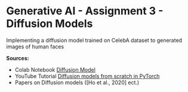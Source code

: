 # Generative AI - Assignment 3 - Diffusion Models

Implementing a diffusion model trained on CelebA dataset to generated images of human faces

**Sources:**
- Colab Notebook [Diffusion Model](https://colab.research.google.com/drive/1sjy9odlSSy0RBVgMTgP7s99NXsqglsUL?usp=sharing#scrollTo=k13hj2mciCHA)
- YouTube Tutorial [Diffusion models from scratch in PyTorch](https://www.youtube.com/watch?v=a4Yfz2FxXiY)
- Papers on Diffusion models ([Ho et al., 2020] ect.)
